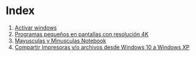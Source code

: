 <!-- TITLE: Windows -->
<!-- SUBTITLE: Lista de soluciones para windows -->

<span id="breadcrum"></span>

# Index
1. <a href="/Windows/activar-windows"> Activar windows </a>
2. <a href="/windows/porgramas-pequenos-4-k"> Programas pequeños en pantallas con resolución 4K </a>
3. <a href="/windows/mayusculas-y-minusculas-notebook"> Mayusculas y Minusculas Notebook </a>
4. <a href="/windows/compartir-de-windows-10-a-windows-xp"> Compartir Impresoras y/o archivos desde Windows 10 a Windows XP </a>




<script>
	var fullURL = window.location.pathname;
	var urls = fullURL.split("/");
	
	urls.forEach(function(url){
		document.getElementById("breadcrum").innerHTML += "/";
		if(url == ""){
		document.getElementById("breadcrum").innerHTML += '<a href="/">Home</a>';
		}else{
		
		}
	});
</script>